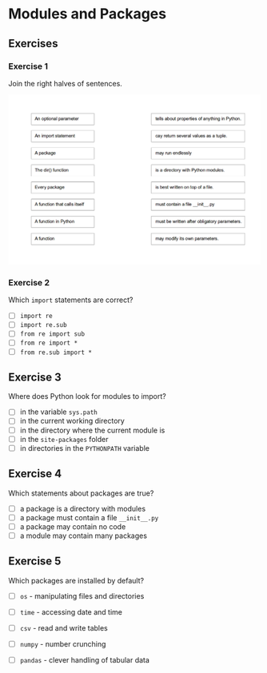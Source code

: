
# Modules and Packages

## Exercises

### Exercise 1

Join the right halves of sentences.

![functions exercise](exercises/functions.png)

### Exercise 2

Which `import` statements are correct?

- [ ] `import re`
- [ ] `import re.sub`
- [ ] `from re import sub`
- [ ] `from re import *`
- [ ] `from re.sub import *`

## Exercise 3

Where does Python look for modules to import?

- [ ] in the variable `sys.path`
- [ ] in the current working directory
- [ ] in the directory where the current module is
- [ ] in the `site-packages` folder
- [ ] in directories in the `PYTHONPATH` variable

## Exercise 4

Which statements about packages are true?

- [ ] a package is a directory with modules
- [ ] a package must contain a file `__init__.py`
- [ ] a package may contain no code
- [ ] a module may contain many packages

## Exercise 5

Which packages are installed by default?

- [ ] `os` - manipulating files and directories
- [ ] `time` - accessing date and time
- [ ] `csv` - read and write tables
- [ ] `numpy` - number crunching
- [ ] `pandas` - clever handling of tabular data

